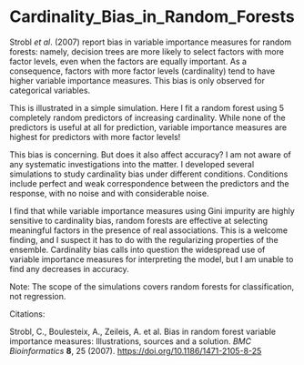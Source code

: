 # Cardinality_Bias_in_Random_Forests

Strobl *et al*. (2007) report bias in variable importance measures for random forests: namely, decision trees are more likely to select factors with more factor levels, even when the factors are equally important. As a consequence, factors with more factor levels (cardinality) tend to have higher variable importance measures. This bias is only observed for categorical variables.

This is illustrated in a simple simulation. Here I fit a random forest using 5 completely random predictors of increasing cardinality. While none of the predictors is useful at all for prediction, variable importance measures are highest for predictors with more factor levels!

This bias is concerning. But does it also affect accuracy? I am not aware of any systematic investigations into the matter. I developed several simulations to study cardinality bias under different conditions. Conditions include perfect and weak correspondence between the predictors and the response, with no noise and with considerable noise.

I find that while variable importance measures using Gini impurity are highly sensitive to cardinality bias, random forests are effective at selecting meaningful factors in the presence of real associations. This is a welcome finding, and I suspect it has to do with the regularizing properties of the ensemble. Cardinality bias calls into question the widespread use of variable importance measures for interpreting the model, but I am unable to find any decreases in accuracy.

Note: The scope of the simulations covers random forests for classification, not regression.

Citations:

Strobl, C., Boulesteix, A., Zeileis, A. et al. Bias in random forest variable importance measures: Illustrations, sources and a solution. *BMC Bioinformatics* **8**, 25 (2007). https://doi.org/10.1186/1471-2105-8-25
